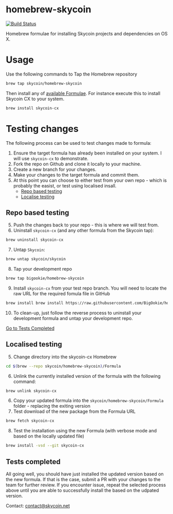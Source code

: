 homebrew-skycoin
============
[![Build Status](https://travis-ci.com/skycoin/homebrew-skycoin.svg?branch=master)](https://travis-ci.com/skycoin/homebrew-skycoin)

Homebrew formulae for installing Skycoin projects and dependencies on OS X.

# Usage

Use the following commands to Tap the Homebrew repository

```sh
brew tap skycoin/homebrew-skycoin
```

Then install any of [available Formulae](https://github.com/skycoin/homebrew-skycoin/tree/master/Formula).
For instance execute this to install Skycoin CX to your system.

```sh
brew install skycoin-cx
```

# Testing changes
The following process can be used to test changes made to formula:
1. Ensure the target formula has already been installed on your system. I will use `skycoin-cx` to demonstrate.
2. Fork the repo on Github and clone it locally to your machine.
3. Create a new branch for your changes.
4. Make your changes to the target formula and commit them.
5. At this point you can choose to either test from your own repo - which is probably the easist, or test using localised insall.
    - [Repo based testing](#repo-based-testing)
    - [Localise testing](#localised-testing)

## Repo based testing
5. Push the changes back to your repo - this is where we will test from.
6. Uninstall `skycoin-cx` (and any other formula from the Skycoin tap):
```bash
brew uninstall skycoin-cx
```
7. Untap `Skycoin`:
```bash
brew untap skycoin/skycoin
```
8. Tap your development repo
```bash
brew tap bigookie/homebrew-skycoin
```
9. Install `skycoin-cx` from your test repo branch. You will need to locate the raw URL for the required fomula file in GitHub
```bash
brew install brew install https://raw.githubusercontent.com/BigOokie/homebrew-skycoin/cx-v0.7/Formula/skycoin-cx.rb
```
10. To clean-up, just follow the reverse process to uninstall your development formula and untap your development repo.

[Go to Tests Completed](#tests-completed)

## Localised testing 
5. Change directory into the skycoin-cx Homebrew
```sh
cd $(brew --repo skycoin/homebrew-skycoin)/Formula
```
6. Unlink the currently installed version of the formula with the following command:
```sh
brew unlink skycoin-cx
```
6. Copy your updated formula into the `skycoin/homebrew-skycoin/Formula` folder - replacing the exiting version
7. Test download of the new package from the Formula URL
```sh
brew fetch skycoin-cx
```
8. Test the installation using the new Formula (with verbose mode and based on the locally updated file)
```sh
brew install -vsd --git skycoin-cx
```

## Tests completed
All going well, you should have just installed the updated version based on the new formula. If that is the case, submit a PR with your changes to the team for further review. If you encounter issue, repeat the selected process above until you are able to successfully install the based on the udpated version.


Contact: contact@skycoin.net
